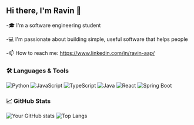## Hi there, I'm Ravin 👋

-🎓 I'm a software engineering student 

-💻 I'm passionate about building simple, useful software that helps people

-📫 How to reach me: https://www.linkedin.com/in/ravin-aap/


### 🛠️ Languages & Tools
![Python](https://img.shields.io/badge/-Python-333333?style=flat&logo=python)
![JavaScript](https://img.shields.io/badge/-JavaScript-333333?style=flat&logo=javascript)
![TypeScript](https://img.shields.io/badge/-TypeScript-333333?style=flat&logo=typescript)
![Java](https://img.shields.io/badge/-Java-333333?style=flat&logo=java)
![React](https://img.shields.io/badge/-React-333333?style=flat&logo=react)
![Spring Boot](https://img.shields.io/badge/-Spring%20Boot-333333?style=flat&logo=springboot)


### 📈 GitHub Stats
![Your GitHub stats](https://github-readme-stats.vercel.app/api?username=Ravin-A&show_icons=true&hide_title=true&hide=issues&theme=tokyonight)
![Top Langs](https://github-readme-stats.vercel.app/api/top-langs/?username=Ravin-A&layout=compact&theme=tokyonight)
